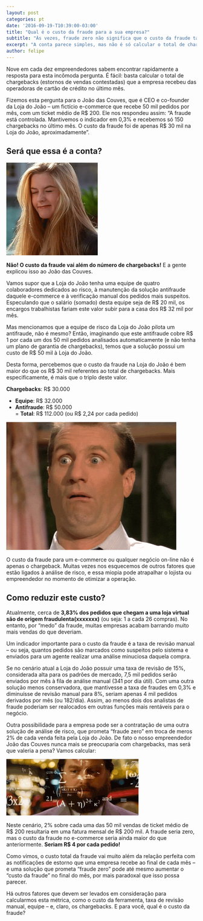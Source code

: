 ```yaml
---
layout: post
categories: pt
date: '2016-09-19-T10:39:00-03:00'
title: "Qual é o custo da fraude para a sua empresa?"
subtitle: "Às vezes, fraude zero não significa que o custo da fraude também será zero..."
excerpt: "A conta parece simples, mas não é só calcular o total de chargebacks recebidos no mês"
author: felipe
---
```


Nove em cada dez empreendedores sabem encontrar rapidamente a resposta para esta incômoda pergunta. É fácil: basta calcular o total de chargebacks (estornos de vendas contestadas) que a empresa recebeu das operadoras de cartão de crédito no último mês. 

Fizemos esta pergunta para o João das Couves, que é CEO e co-founder da Loja do João – um fictício e-commerce que recebe 50 mil pedidos por mês, com um ticket médio de R$ 200. Ele nos respondeu assim: “A fraude está controlada. Mantivemos o indicador em 0,3% e recebemos só 150 chargebacks no último mês. O custo da fraude foi de apenas R$ 30 mil na Loja do João, aproximadamente”. 

## Será que essa é a conta?

![shrug](/images/160920-shrug.gif) 

**Não! O custo da fraude vai além do número de chargebacks!** E a gente explicou isso ao João das Couves. 

Vamos supor que a Loja do João tenha uma equipe de quatro colaboradores dedicados ao risco, à manutenção da solução antifraude daquele e-commerce e à verificação manual dos pedidos mais suspeitos. Especulando que o salário (somado) desta equipe seja de R$ 20 mil, os encargos trabalhistas fariam este valor subir para a casa dos R$ 32 mil por mês. 

Mas mencionamos que a equipe de risco da Loja do João pilota um antifraude, não é mesmo? Então, imaginando que este antifraude cobre R$ 1 por cada um dos 50 mil pedidos analisados automaticamente (e não tenha um plano de garantia de chargebacks), temos que a solução possui um custo de R$ 50 mil à Loja do João. 

Desta forma, percebemos que o custo da fraude na Loja do João é bem maior do que os R$ 30 mil referentes ao total de chargebacks. Mais especificamente, é mais que o triplo deste valor. 

**Chargebacks**: R$ 30.000  
+ **Equipe**: R$ 32.000  
+ **Antifraude**: R$ 50.000  
= **Total**: R$ 112.000 (ou R$ 2,24 por cada pedido)

![shocking](/images/160920-shocked.gif) 

O custo da fraude para um e-commerce ou qualquer negócio on-line não é apenas o chargeback. Muitas vezes nos esquecemos de outros fatores que estão ligados à análise de risco, e essa miopia pode atrapalhar o lojista ou empreendedor no momento de otimizar a operação.

## Como reduzir este custo?

Atualmente, cerca de **3,83% dos pedidos que chegam a uma loja virtual são de origem fraudulenta(xxxxxxx)** (ou seja: 1 a cada 26 compras). No entanto, por “medo” da fraude, muitas empresas acabam barrando muito mais vendas do que deveriam. 

Um indicador importante para o custo da fraude é a taxa de revisão manual – ou seja, quantos pedidos são marcados como suspeitos pelo sistema e enviados para um agente realizar uma análise minuciosa daquela compra. 

Se no cenário atual a Loja do João possuir uma taxa de revisão de 15%, considerada alta para os padrões de mercado, 7,5 mil pedidos serão enviados por mês à fila de análise manual (341 por dia útil). Com uma outra solução menos conservadora, que mantivesse a taxa de fraudes em 0,3% e diminuísse de revisão manual para 8%, seriam apenas 4 mil pedidos derivados por mês (ou 182/dia). Assim, ao menos dois dos analistas de fraude poderiam ser realocados em outras funções mais rentáveis para o negócio.

Outra possibilidade para a empresa pode ser a contratação de uma outra solução de análise de risco, que prometa “fraude zero” em troca de meros 2% de cada venda feita pela Loja do João. De fato o nosso empreendedor João das Couves nunca mais se preocuparia com chargebacks, mas será que valeria a pena? Vamos calcular:

![calculating](/images/160920-calculating.gif) 

Neste cenário, 2% sobre cada uma das 50 mil vendas de ticket médio de R$ 200 resultaria em uma fatura mensal de R$ 200 mil. A fraude seria zero, mas o custo da fraude no e-commerce seria ainda maior do que anteriormente. **Seriam R$ 4 por cada pedido!**

Como vimos, o custo total da fraude vai muito além da relação perfeita com as notificações de estorno que uma empresa recebe ao final de cada mês – e uma solução que prometa “fraude zero” pode até mesmo aumentar o “custo da fraude” no final do mês, por mais paradoxal que isso possa parecer.

Há outros fatores que devem ser levados em consideração para calcularmos esta métrica, como o custo da ferramenta, taxa de revisão manual, equipe – e, claro, os chargebacks. E para você, qual é o custo da fraude? 


